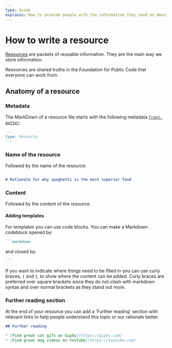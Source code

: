 ```yaml
---
type: Guide
explains: How to provide people with the information they need on About
---
```


# How to write a resource

[Resources](../../glossary/resource-definition.md) are packets of reusable information. They are the main way we store information.

Resources are shared truths in the Foundation for Public Code that everyone can work from.

## Anatomy of a resource

### Metadata

The MarkDown of a resource file starts with the following metadata [`front-matter`](https://jekyllrb.com/docs/front-matter/):

```markdown
---
type: Resource
---
```

### Name of the resource

Followed by the name of the resource:

```markdown

# Rationale for why spaghetti is the most superior food

```

### Content

Followed by the content of the resource.

#### Adding templates

For templates you can use code blocks. You can make a Markdown codeblock opened by:

````markdown
```markdown
````

and closed by:

````markdown
```
````

If you want to indicate where things need to be filled in you can use curly braces, `{` and `}`, to show where the content can be added.
Curly braces are preferred over square brackets since they do not clash with markdown syntax and over normal brackets as they stand out more.

### Further reading section

At the end of your resource you can add a 'Further reading' section with relevant links to help people understand this topic or our rationale better.

```markdown
## Further reading

* [Find great cat gifs on Giphy](https://giphy.com)
* [Find great dog videos on YouTube](https://youtube.com)
```

